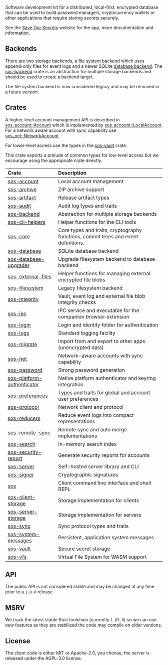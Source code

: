 Software development kit for a distributed, local-first, encrypted database that can be used to build password managers, cryptocurrency wallets or other applications that require storing secrets securely.

See the [Save Our Secrets](https://saveoursecrets.com) website for the app, more documentation and information.

## Backends

There are two storage backends, a [file system backend](https://docs.rs/sos-filesystem/latest/sos_filesystem/) which uses append-only files for event logs and a newer SQLite [database backend](https://docs.rs/sos-database/latest/sos_database/). The [sos-backend](https://docs.rs/sos-backend/latest/sos_backend/) crate is an abstraction for multiple storage backends and should be used to create a backend target.

The file system backend is now considered legacy and may be removed in a future version.

## Crates

A higher-level account management API is described in [sos_account::Account](https://docs.rs/sos-account/latest/sos_account/trait.Account.html) which is implemented by [sos_account::LocalAccount](https://docs.rs/sos-account/latest/sos_account/struct.LocalAccount.html). For a network aware account with sync capability use [sos_net::NetworkAccount](https://docs.rs/sos-net/latest/sos_net/struct.NetworkAccount.html).

For lower-level access use the types in the [sos-vault](https://docs.rs/sos-vault/latest/sos_vault/) crate.

This crate exports a prelude of common types for low-level access but we encourage using the appropriate crate directly.

| Crate                                                                                                         | Description     |
|:------------------                                                                                            |:------------|
| [sos-account](https://docs.rs/sos-account/latest/sos_account/)                                                | Local account management |
| [sos-archive](https://docs.rs/sos-archive/latest/sos_archive/)                                                | ZIP archive support |
| [sos-artifact](https://docs.rs/sos-artifact/latest/sos_artifact/)                                             | Release artifact types |
| [sos-audit](https://docs.rs/sos-audit/latest/sos_audit/)                                                      | Audit log types and traits |
| [sos-backend](https://docs.rs/sos-backend/latest/sos_backend/)                                                | Abstraction for multiple storage backends |
| [sos-cli-helpers](https://docs.rs/sos-cli-helpers/latest/sos_cli_helpers/)                                    | Helper functions for the CLI tools |
| [sos-core](https://docs.rs/sos-core/latest/sos_core/)                                                         | Core types and traits; cryptography functions, commit trees and event definitions. |
| [sos-database](https://docs.rs/sos-database/latest/sos_database/)                                             | SQLite database backend |
| [sos-database-upgrader](https://docs.rs/sos-database-upgrader/latest/sos_database_upgrader/)                  | Upgrade filesystem backend to database backend |
| [sos-external-files](https://docs.rs/sos-external-files/latest/sos_external_files/)                           | Helper functions for managing external encrypted file blobs |
| [sos-filesystem](https://docs.rs/sos-filesystem/latest/sos_filesystem/)                                       | Legacy filesystem backend |
| [sos-integrity](https://docs.rs/sos-integrity/latest/sos_integrity/)                                          | Vault, event log and external file blob integrity checks |
| [sos-ipc](https://docs.rs/sos-ipc/latest/sos_ipc/)                                                            | IPC service and executable for the companion browser extension |
| [sos-login](https://docs.rs/sos-login/latest/sos_login/)                                                      | Login and identity folder for authentication |
| [sos-logs](https://docs.rs/sos-logs/latest/sos_logs/)                                                         | Standard logging facility |
| [sos-migrate](https://docs.rs/sos-migrate/latest/sos_migrate/)                                                | Import from and export to other apps (unencrypted data) |
| [sos-net](https://docs.rs/sos-net/latest/sos_net/)                                                            | Network-aware accounts with sync capability |
| [sos-password](https://docs.rs/sos-password/latest/sos_password/)                                             | Strong password generation |
| [sos-platform-authenticator](https://docs.rs/sos-platform-authenticator/latest/sos_platform_authenticator/)   | Native platform authenticator and keyring integration |
| [sos-preferences](https://docs.rs/sos-preferences/latest/sos_preferences/)                                    | Types and traits for global and account user preferences |
| [sos-protocol](https://docs.rs/sos-protocol/latest/sos_protocol/)                                             | Network client and protocol |
| [sos-reducers](https://docs.rs/sos-reducers/latest/sos_reducers/)                                             | Reduce event logs into compact representations |
| [sos-remote-sync](https://docs.rs/sos-remote-sync/latest/sos_remote_sync/)                                    | Remote sync and auto merge implementations |
| [sos-search](https://docs.rs/sos-search/latest/sos_search/)                                                   | In-memory search index |
| [sos-security-report](https://docs.rs/sos-security-report/latest/sos_security_report/)                        | Generate security reports for accounts |
| [sos-server](https://docs.rs/sos-server/latest/sos_server/)                                                   | Self-hosted server library and CLI |
| [sos-signer](https://docs.rs/sos-signer/latest/sos_signer/)                                                   | Cryptographic signatures |
| [sos](https://docs.rs/sos/latest/sos/)                                                                        | Client command line interface and shell REPL |
| [sos-client-storage](https://docs.rs/sos-client-storage/latest/sos_client_storage/)                           | Storage implementation for clients |
| [sos-server-storage](https://docs.rs/sos-server-storage/latest/sos_server_storage/)                           | Storage implementation for servers |
| [sos-sync](https://docs.rs/sos-sync/latest/sos_sync/)                                                         | Sync protocol types and traits |
| [sos-system-messages](https://docs.rs/sos-system-messages/latest/sos_system_messages/)                        | Persistent, application system messages |
| [sos-vault](https://docs.rs/sos-vault/latest/sos_vault/)                                                      | Secure secret storage |
| [sos-vfs](https://docs.rs/sos-vfs/latest/sos_vfs/)                                                            | Virtual File System for WASM support |

## API

The public API is not considered stable and may be changed at any time prior to a `1.0.0` release.

## MSRV

We track the latest stable Rust toolchain (currently `1.85.0`) so we can use new features as they are stabilized the code may compile on older versions.

## License

The client code is either MIT or Apache-2.0, you choose; the server is released under the AGPL-3.0 license.
